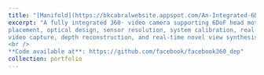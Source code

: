 ```yaml
---
title: "[Manifold](https://bkcabralwebsite.appspot.com/An-Integrated-6DoF-Video-Camera-and-System-Design.pdf)"
excerpt: "A fully integrated 360◦ video camera supporting 6DoF head motion parallax requires overcoming many technical hurdles, including camera
placement, optical design, sensor resolution, system calibration, real-time
video capture, depth reconstruction, and real-time novel view synthesis.
<br />
**Code available at**: https://github.com/facebook/facebook360_dep"
collection: portfolio
---
```

